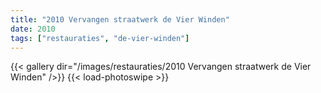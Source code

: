 ```yaml
---
title: "2010 Vervangen straatwerk de Vier Winden"
date: 2010
tags: ["restauraties", "de-vier-winden"]
---
```


{{< gallery dir="/images/restauraties/2010 Vervangen straatwerk de Vier Winden" />}}
{{< load-photoswipe >}}